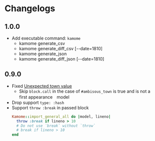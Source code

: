 # Changelogs

## 1.0.0

* Add executable command: `kamome`
  * kamome generate_csv
  * kamome generate_diff_csv [--date=1810]
  * kamome generate_json
  * kamome generate_diff_json [--date=1810]

## 0.9.0

* Fixed [Unexpected town value](https://github.com/kengos/kamome/issues/1)
  * Skip `block.call` in the case of `#ambisous_town` is true and is not a first appearance　model
* Drop support `type: :hash`
* Support `throw :break` in passed block
  ```rb
  Kamome::import_general_all do |model, lineno|
    throw :break if lineno > 10
    # Do not use `break` without `throw`
    # break if lineno > 10
  end
